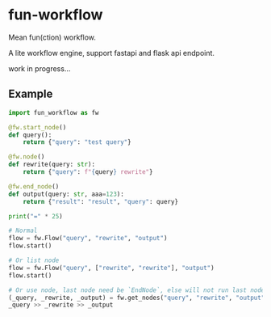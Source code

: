 # fun-workflow

Mean fun(ction) workflow.

A lite workflow engine, support fastapi and flask api endpoint.

work in progress...


## Example

```python
import fun_workflow as fw

@fw.start_node()
def query():
    return {"query": "test query"}

@fw.node()
def rewrite(query: str):
    return {"query": f"{query} rewrite"}

@fw.end_node()
def output(query: str, aaa=123):
    return {"result": "result", "query": query}

print("=" * 25)

# Normal
flow = fw.Flow("query", "rewrite", "output")
flow.start()

# Or list node
flow = fw.Flow("query", ["rewrite", "rewrite"], "output")
flow.start()

# Or use node, last node need be `EndNode`, else will not run last node
(_query, _rewrite, _output) = fw.get_nodes("query", "rewrite", "output")
_query >> _rewrite >> _output
```
